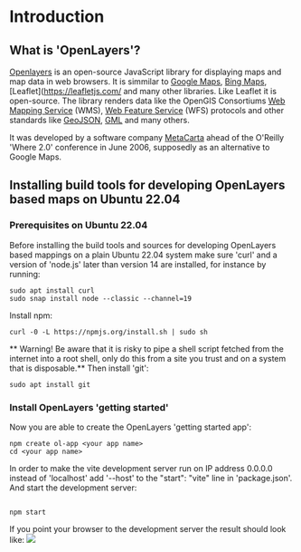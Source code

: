# Introduction
## What is 'OpenLayers'?
[Openlayers](https://openlayers.org/) is an open-source JavaScript library for displaying maps and map data in web browsers. It is simmilar to [Google Maps](https://www.google.com/maps), [Bing Maps](https://www.bing.com/maps), [Leaflet](https://leafletjs.com/ and many other libraries. Like Leaflet it is open-source.
The library renders data like the OpenGIS Consortiums [Web Mapping Service](http://www.opengeospatial.org/standards/wms) (WMS), [Web Feature Service](http://www.opengeospatial.org/standards/wfs) (WFS) protocols and other standards like [GeoJSON](https://geojson.org), [GML](http://www.opengeospatial.org/standards/gml) and many others.

It was developed by a software company [MetaCarta](https://en.wikipedia.org/wiki/MetaCarta) ahead of the O'Reilly 'Where 2.0' conference in June 2006, supposedly as an alternative to Google Maps.
## Installing build tools for developing OpenLayers based maps on Ubuntu 22.04
### Prerequisites on Ubuntu 22.04
Before installing the build tools and sources for developing OpenLayers based mappings on a plain Ubuntu 22.04 system make sure 'curl' and a version of 'node.js' later than version 14 are installed, for instance by running:

```
sudo apt install curl
sudo snap install node --classic --channel=19
```

Install npm:

```
curl -0 -L https://npmjs.org/install.sh | sudo sh
```

** Warning! Be aware that it is risky to pipe a shell script fetched from the internet into a root shell, only do this from a site you trust and on a system that is disposable.**
Then install 'git':

```
sudo apt install git
```

### Install OpenLayers 'getting started'
Now you are able to create the OpenLayers 'getting started app':


```
npm create ol-app <your app name>
cd <your app name>
```


In order to make the vite development server run on IP address 0.0.0.0 instead of 'localhost' add '--host' to the "start": "vite" line in 'package.json'.
And start the development server:
```

npm start
```

If you point your browser to the development server the result should look like:
![](../images/openlayers.001.jpg)
